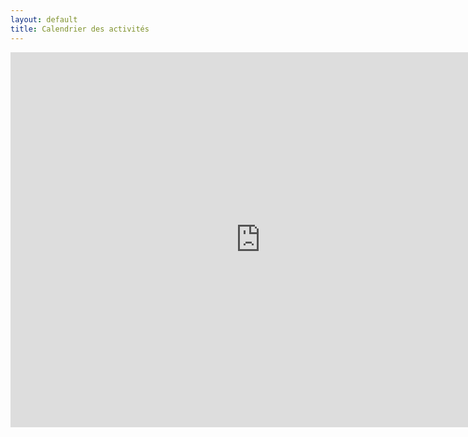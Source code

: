 ```yaml
---
layout: default
title: Calendrier des activités
---
```


<iframe src="https://calendar.google.com/calendar/b/3/embed?showTitle=0&amp;showCalendars=0&amp;height=600&amp;wkst=1&amp;bgcolor=%23FFFFFF&amp;src=mlsoignies.be_ck1ms20a79vlia4bhj0v687j0s%40group.calendar.google.com&amp;color=%2342104A&amp;ctz=Europe%2FBrussels" style="border-width:0" width="800" height="600" frameborder="0" scrolling="no"></iframe>
